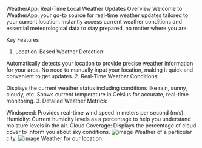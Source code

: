 WeatherApp: Real-Time Local Weather Updates
Overview
Welcome to WeatherApp, your go-to source for real-time weather updates tailored to your current location. Instantly access current weather conditions and essential meteorological data to stay prepared, no matter where you are.

Key Features
1. Location-Based Weather Detection:

Automatically detects your location to provide precise weather information for your area.
No need to manually input your location, making it quick and convenient to get updates.
2. Real-Time Weather Conditions:

Displays the current weather status including conditions like rain, sunny, cloudy, etc.
Shows current temperature in Celsius for accurate, real-time monitoring.
3. Detailed Weather Metrics:

Windspeed: Provides real-time wind speed in meters per second (m/s).
Humidity: Current humidity levels as a percentage to help you understand moisture levels in the air.
Cloud Coverage: Displays the percentage of cloud cover to inform you about sky conditions.
![image](https://github.com/Bhavin6969/Weather-App/assets/103599813/ef2979bd-905b-419f-b715-10fbf390165b)
Weather of a particular city.
![image](https://github.com/Bhavin6969/Weather-App/assets/103599813/1a9ebd8f-1616-4d60-b730-3591214585a3)
Weather for our location.
